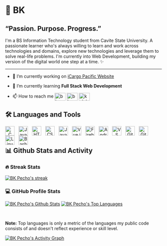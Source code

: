 # 🌃 BK
<h2>“Passion. Purpose. Progress.”</h2> 

I'm a BS Information Technology student from Cavite State University. A passionate learner who's always willing to learn and work across technologies and domains, explore new technologies and leverage them to solve real-life problems. I'm currently into Web Development, building my version of the digital world one step at a time. ✨
<p align="center">

</p>

---
- 🔭 I’m currently working on [iCargo Pacific Website](https://github.com/icargo63/icargo-pacific)

- 🌱 I’m currently learning **Full Stack Web Development**

- 📫 How to reach me <a href="https://linkedin.com/in/bkpecho" target="blank"><img align="center" src="https://cdn.jsdelivr.net/gh/devicons/devicon/icons/linkedin/linkedin-original.svg" alt="bkpecho" height="25" width="35" /></a>
<a href="https://fb.com/bkpecho" target="blank"><img align="center" src="https://cdn.jsdelivr.net/gh/devicons/devicon/icons/facebook/facebook-original.svg" alt="bkpecho" height="25" width="35" /></a>
<a href="https://www.youtube.com/c/kolehiyolo" target="blank"><img align="center" src="https://raw.githubusercontent.com/rahuldkjain/github-profile-readme-generator/master/src/images/icons/Social/youtube.svg" alt="kolehiyolo" height="25" width="35" /></a>

<h2>🛠️ Languages and Tools</h2>
<p align="center"> 
<img align="left" alt="C" title="C" width="30px" style="padding-right:10px;" src="https://cdn.jsdelivr.net/gh/devicons/devicon/icons/c/c-original.svg"/>
<img align="left" alt="Java" title="Java" width="30px" style="padding-right:10px;" src="https://cdn.jsdelivr.net/gh/devicons/devicon/icons/java/java-original.svg"/>
<img align="left" alt="HTML" title="HTML" width="30px" style="padding-right:10px;" src="https://cdn.jsdelivr.net/gh/devicons/devicon/icons/html5/html5-plain.svg" />
<img align="left" alt="CSS" title="CSS" width="30px" style="padding-right:10px;" src="https://cdn.jsdelivr.net/gh/devicons/devicon/icons/css3/css3-plain.svg" />
<img align="left" alt="JavaScript" title="JavaScript" width="30px" style="padding-right:10px;" src="https://cdn.jsdelivr.net/gh/devicons/devicon/icons/javascript/javascript-plain.svg" />
<img align="left" alt="Vue.js" title="Vue.js" width="30px" style="padding-right:10px;" src="https://cdn.jsdelivr.net/gh/devicons/devicon/icons/vuejs/vuejs-original.svg"/>
<img align="left" alt="Firebase" title="Firebase" width="30px" style="padding-right:10px;" src="https://cdn.jsdelivr.net/gh/devicons/devicon/icons/firebase/firebase-plain.svg" />
<img align="left" alt="Android Studio" title="Android Studio" width="30px" style="padding-right:10px;" src="https://cdn.jsdelivr.net/gh/devicons/devicon/icons/androidstudio/androidstudio-original.svg" />
<img align="left" alt="VS Code" title="Visual Studio Code" width="30px" style="padding-right:10px;" src="https://cdn.jsdelivr.net/gh/devicons/devicon/icons/vscode/vscode-original.svg" />
<img align="left" alt="Git" title="Git" width="30px" style="padding-right:10px;" src="https://cdn.jsdelivr.net/gh/devicons/devicon/icons/git/git-original.svg" />
<img align="left" alt="GitHub" title="GitHub" width="30px" style="padding-right:10px;" src="https://cdn.jsdelivr.net/gh/devicons/devicon/icons/github/github-original.svg" />
<img align="left" alt="Linux" title="Linux" width="30px" style="padding-right:10px;" src="https://cdn.jsdelivr.net/gh/devicons/devicon/icons/linux/linux-original.svg" />
<img align="left" alt="Bash" title="Bash" width="30px" style="padding-right:10px;" src="https://cdn.jsdelivr.net/gh/devicons/devicon/icons/bash/bash-original.svg" />
</p>

</br>
&nbsp;

<h2>📊 Github Stats and Activity</h2>

  <h3>🔥 Streak Stats</h3>

  <!-- GitHub Readme Streak Stats - https://github.com/DenverCoder1/github-readme-streak-stats -->
  <p>
    <a href="https://github.com/DenverCoder1/github-readme-streak-stats">
      <img title="🔥 Get streak stats for your profile at git.io/streak-stats" alt="BK Pecho's streak" src="https://streak-stats.demolab.com/?user=bkpecho&theme=monokai-metallian&hide_border=true"/>
    </a>
  </p>

  <h3>💻 GitHub Profile Stats</h3>

  <!-- https://github.com/anuraghazra/github-readme-stats -->

  <a href="https://github.com/anuraghazra/github-readme-stats"><img alt="BK Pecho's Github Stats" src="https://denvercoder1-github-readme-stats.vercel.app/api/?username=bkpecho&show_icons=true&include_all_commits=true&count_private=true&theme=react&hide_border=true&bg_color=1F222E&title_color=F85D7F&icon_color=F8D866" /></a>
  <a href="https://github.com/anuraghazra/github-readme-stats"><img alt="BK Pecho's Top Languages" src="https://github-readme-stats.vercel.app/api/top-langs/?username=bkpecho&langs_count=8&layout=compact&theme=react&hide_border=true&bg_color=1F222E&title_color=F85D7F&icon_color=F8D866&hide=Jupyter%20Notebook" /></a>
 
<br/>

  <b>Note:</b> Top languages is only a metric of the languages my public code consists of and doesn't reflect experience or skill level.
  
  <!-- https://github.com/ashutosh00710/github-readme-activity-graph -->

  <a href="https://github.com/ashutosh00710/github-readme-activity-graph"><img alt="BK Pecho's Activity Graph" src="https://github-readme-activity-graph.cyclic.app/graph/?username=bkpecho&bg_color=1F222E&color=F8D866&line=F85D7F&point=FFFFFF&hide_border=true" /></a>
